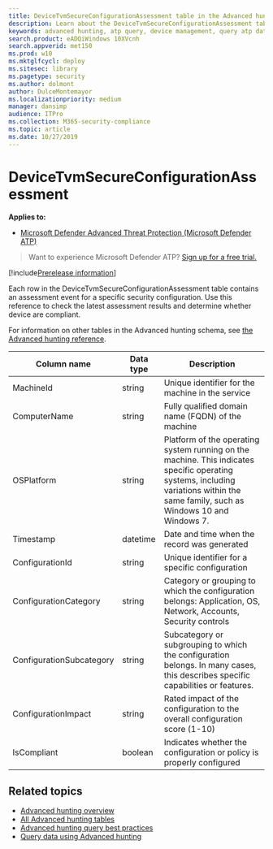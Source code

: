 ```yaml
---
title: DeviceTvmSecureConfigurationAssessment table in the Advanced hunting schema
description: Learn about the DeviceTvmSecureConfigurationAssessment table in the Advanced hunting schema, such as machine ID, computer name, operating system platform, security configuration details, impact, and compliance information. 
keywords: advanced hunting, atp query, device management, query atp data, query tvm data, query security configuration, intellisense, atp telemetry, events, events telemetry, azure log analytics, description, DeviceTvmSecureConfigurationAssessment  
search.product: eADQiWindows 10XVcnh
search.appverid: met150
ms.prod: w10
ms.mktglfcycl: deploy
ms.sitesec: library
ms.pagetype: security
ms.author: dolmont
author: DulceMontemayor
ms.localizationpriority: medium
manager: dansimp
audience: ITPro
ms.collection: M365-security-compliance 
ms.topic: article
ms.date: 10/27/2019
---
```


# DeviceTvmSecureConfigurationAssessment 

**Applies to:**

- [Microsoft Defender Advanced Threat Protection (Microsoft Defender ATP)](https://go.microsoft.com/fwlink/p/?linkid=2069559)

>Want to experience Microsoft Defender ATP? [Sign up for a free trial.](https://www.microsoft.com/en-us/WindowsForBusiness/windows-atp?ocid=docs-wdatp-advancedhuntingref-abovefoldlink)

[!include[Prerelease information](prerelease.md)]

Each row in the DeviceTvmSecureConfigurationAssessment table contains an assessment event for a specific security configuration. Use this reference to check the latest assessment results and determine whether device are compliant.

For information on other tables in the Advanced hunting schema, see [the Advanced hunting reference](advanced-hunting-reference.md).

| Column name | Data type | Description |
|-------------|-----------|-------------|
| MachineId | string | Unique identifier for the machine in the service |
| ComputerName | string | Fully qualified domain name (FQDN) of the machine |
| OSPlatform | string | Platform of the operating system running on the machine. This indicates specific operating systems, including variations within the same family, such as Windows 10 and Windows 7.|
| Timestamp | datetime |Date and time when the record was generated|
| ConfigurationId | string | Unique identifier for a specific configuration |
| ConfigurationCategory | string | Category or grouping to which the configuration belongs: Application, OS, Network, Accounts, Security controls|
| ConfigurationSubcategory | string |Subcategory or subgrouping to which the configuration belongs. In many cases, this describes specific capabilities or features. |
| ConfigurationImpact | string | Rated impact of the configuration to the overall configuration score (1-10) |
| IsCompliant | boolean | Indicates whether the configuration or policy is properly configured |


## Related topics

- [Advanced hunting overview](overview-hunting.md)
- [All Advanced hunting tables](advanced-hunting-reference.md)
- [Advanced hunting query best practices](advanced-hunting-best-practices.md)
- [Query data using Advanced hunting](advanced-hunting.md)
